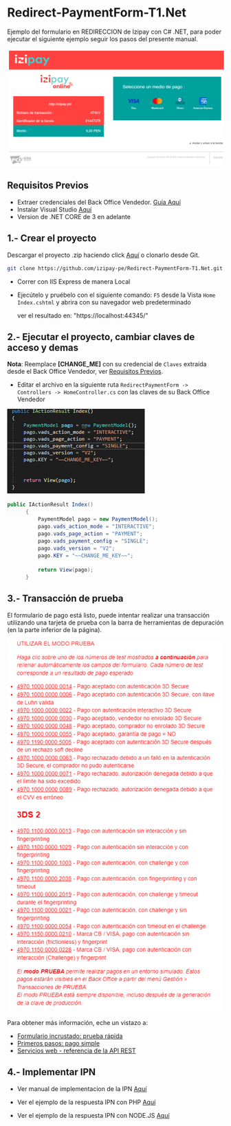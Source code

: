 # Redirect-PaymentForm-T1.Net

Ejemplo del formulario en REDIRECCION de Izipay con C# .NET, para poder ejecutar el siguiente ejemplo seguir los pasos del presente manual.

![pagar](images/demofinal2.png)

<a name="Requisitos_Previos"></a>
## Requisitos Previos

* Extraer credenciales del Back Office Vendedor. [Guía Aquí](https://github.com/izipay-pe/obtener-credenciales-de-conexion)
* Instalar Visual Studio [Aquí](https://visualstudio.microsoft.com/es/)
* Version de .NET CORE de 3 en adelante

## 1.- Crear el proyecto
Descargar el proyecto .zip haciendo click [Aquí](https://github.com/izipay-pe/Redirect-PaymentForm-T1.Net/archive/refs/heads/main.zip) o clonarlo desde Git.
```sh
git clone https://github.com/izipay-pe/Redirect-PaymentForm-T1.Net.git
``` 
* Correr con IIS Express de manera Local 
* Ejecútelo y pruébelo con el siguiente comando: `F5` desde la Vista `Home` `Index.cshtml` y abrira con su navegador web predeterminado

  ver el resultado en: "https://localhost:44345/"

## 2.- Ejecutar el proyecto, cambiar claves de acceso y demas 

**Nota**: Reemplace **[CHANGE_ME]** con su credencial de `Claves` extraída desde el Back Office Vendedor, ver [Requisitos Previos](#Requisitos_Previos).

* Editar el archivo en la siguiente ruta `RedirectPaymentForm -> Controllers -> HomeController.cs` con las claves de su Back Office Vendedor

 ![controlador](images/controlador2.png)

  ```c#   
  public IActionResult Index()
        {
            PaymentModel pago = new PaymentModel();
            pago.vads_action_mode = "INTERACTIVE";
            pago.vads_page_action = "PAYMENT";
            pago.vads_payment_config = "SINGLE";
            pago.vads_version = "V2";
            pago.KEY = "~~CHANGE_ME_KEY~~";

            return View(pago);
        }  
  ```
  
## 3.- Transacción de prueba

El formulario de pago está listo, puede intentar realizar una transacción utilizando una tarjeta de prueba con la barra de herramientas de depuración (en la parte inferior de la página).

  ![tarjeta](images/tarjetas2.png)

Para obtener más información, eche un vistazo a:

- [Formulario incrustado: prueba rápida](https://secure.micuentaweb.pe/doc/es-PE/rest/V4.0/javascript/quick_start_js.html)
- [Primeros pasos: pago simple](https://secure.micuentaweb.pe/doc/es-PE/rest/V4.0/javascript/guide/start.html)
- [Servicios web - referencia de la API REST](https://secure.micuentaweb.pe/doc/es-PE/rest/V4.0/api/reference.html)
 
## 4.- Implementar IPN

* Ver manual de implementacion de la IPN [Aquí](https://secure.micuentaweb.pe/doc/es-PE/rest/V4.0/kb/payment_done.html)

* Ver el ejemplo de la respuesta IPN con PHP [Aquí](https://github.com/izipay-pe/Redirect-PaymentForm-IpnT1-PHP)

* Ver el ejemplo de la respuesta IPN con NODE.JS [Aquí](https://github.com/izipay-pe/Response-PaymentFormT1-Ipn)

                                      





